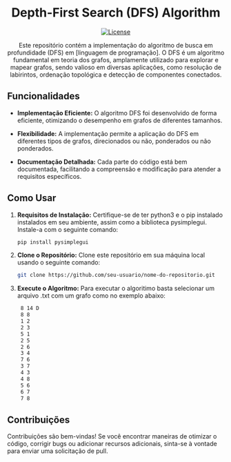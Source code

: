 <div align="center">

# Depth-First Search (DFS) Algorithm

[![License](https://img.shields.io/badge/license-MIT-blue.svg)](LICENSE)

Este repositório contém a implementação do algoritmo de busca em profundidade (DFS) em [linguagem de programação]. O DFS é um algoritmo fundamental em teoria dos grafos, amplamente utilizado para explorar e mapear grafos, sendo valioso em diversas aplicações, como resolução de labirintos, ordenação topológica e detecção de componentes conectados.

</div>

## Funcionalidades

- **Implementação Eficiente:** O algoritmo DFS foi desenvolvido de forma eficiente, otimizando o desempenho em grafos de diferentes tamanhos.

- **Flexibilidade:** A implementação permite a aplicação do DFS em diferentes tipos de grafos, direcionados ou não, ponderados ou não ponderados.

- **Documentação Detalhada:** Cada parte do código está bem documentada, facilitando a compreensão e modificação para atender a requisitos específicos.

## Como Usar

1. **Requisitos de Instalação:** Certifique-se de ter python3 e o pip instalado instalados em seu ambiente, assim como a biblioteca pysimplegui. Instale-a com o seguinte comando:
    ```bash
    pip install pysimplegui
    ```

2. **Clone o Repositório:** Clone este repositório em sua máquina local usando o seguinte comando:

    ```bash
    git clone https://github.com/seu-usuario/nome-do-repositorio.git
    ```

3. **Execute o Algoritmo:** Para executar o algoritimo basta selecionar um arquivo .txt com um grafo como no exemplo abaixo:
   ```bash
    8 14 D
    8 8
    1 2
    2 3
    5 1
    2 5
    2 6
    3 4
    7 6
    3 7
    4 3
    4 8
    5 6
    6 7
    7 8
    ```


## Contribuições

Contribuições são bem-vindas! Se você encontrar maneiras de otimizar o código, corrigir bugs ou adicionar recursos adicionais, sinta-se à vontade para enviar uma solicitação de pull. 


